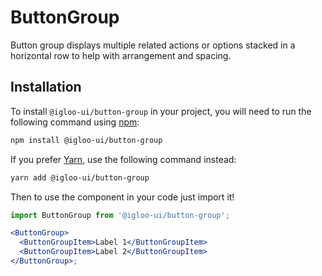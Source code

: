 # ButtonGroup

Button group displays multiple related actions or options stacked in a horizontal row to help with arrangement and spacing.

<Example />

<ReferenceLinks />

## Installation

To install `@igloo-ui/button-group` in your project, you will need to run the following command using [npm](https://www.npmjs.com/):

```bash
npm install @igloo-ui/button-group
```

If you prefer [Yarn](https://classic.yarnpkg.com/en/), use the following command instead:

```bash
yarn add @igloo-ui/button-group
```

Then to use the component in your code just import it!

```jsx
import ButtonGroup from '@igloo-ui/button-group';

<ButtonGroup>
  <ButtonGroupItem>Label 1</ButtonGroupItem>
  <ButtonGroupItem>Label 2</ButtonGroupItem>
</ButtonGroup>;
```
